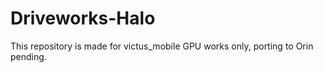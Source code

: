 # Driveworks-Halo

This repository is made for victus_mobile GPU works only, porting to Orin pending.
